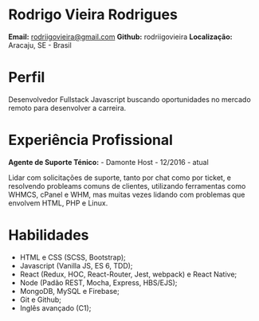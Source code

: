 # Rodrigo Vieira Rodrigues

**Email:** rodriigovieira@gmail.com
**Github:** rodriigovieira
**Localização:** Aracaju, SE - Brasil

# Perfil

Desenvolvedor Fullstack Javascript buscando oportunidades no mercado remoto para desenvolver a carreira.

# Experiência Profissional

**Agente de Suporte Ténico:** - Damonte Host - 12/2016 - atual

Lidar com solicitações de suporte, tanto por chat como por ticket, e resolvendo probleams comuns de clientes, utilizando ferramentas como WHMCS, cPanel e WHM, mas muitas vezes lidando com problemas que envolvem HTML, PHP e Linux.

# Habilidades

- HTML e CSS (SCSS, Bootstrap);
- Javascript (Vanilla JS, ES 6, TDD);
- React (Redux, HOC, React-Router, Jest, webpack) e React Native;
- Node (Padão REST, Mocha, Express, HBS/EJS);
- MongoDB, MySQL e Firebase;
- Git e Github;
- Inglês avançado (C1);
